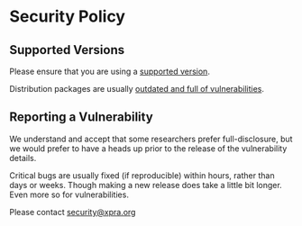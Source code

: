 # Security Policy

## Supported Versions

Please ensure that you are using a [supported version](https://github.com/Xpra-org/xpra/wiki/Versions).

Distribution packages are usually [outdated and full of vulnerabilities](https://github.com/Xpra-org/xpra/wiki/Distribution-Packages).


## Reporting a Vulnerability

We understand and accept that some researchers prefer full-disclosure, but we would prefer to have a heads up prior to the release of the vulnerability details.

Critical bugs are usually fixed (if reproducible) within hours, rather than days or weeks. Though making a new release does take a little bit longer.
Even more so for vulnerabilities.

Please contact [security@xpra.org](mailto:security@xpra.org)
